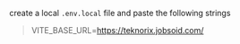 create a local `.env.local` file and paste the following strings

> VITE_BASE_URL=https://teknorix.jobsoid.com/
